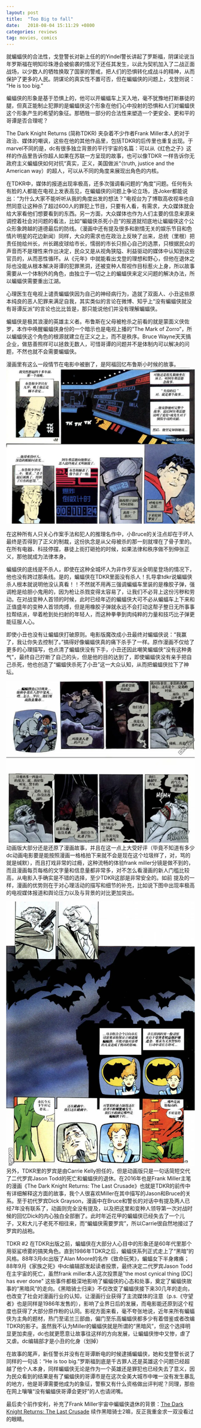 ```yaml
---
layout: post
title:  "Too Big to fall"
date:   2018-08-04 15:11:29 +0800
categories: reviews
tag: movies, comics
---
```

就蝙蝠侠的合法性，戈登警长对新上任的的Yindel警长讲起了罗斯福，阴谋论说当年罗斯福在明知珍珠港会被偷袭的情况下还任其发生，以此为契机加入了二战正面战场，以少数人的牺牲换取了国家的警戒，把人们的恐惧转化成战斗的精神，从而保护了更多的人民。阴谋论的真实性不置可否，但在蝙蝠侠的问题上，戈登则说： “He is too big.”

蝙蝠侠的形象是基于恐惧上的，他可以开蝙蝠车上天入地，毫不犹豫地打断暴徒的腿，但真正能制止犯罪的是蝙蝠侠这个形象在他们心中投射的恐惧和人们对蝙蝠侠这个形象产生的希望的象征。那牺牲一部分的合法性来塑造一个更安全、更和平的哥谭是否合理呢？

The Dark Knight Returns (简称TDKR) 夹杂着不少作者Frank Miller本人的对于政治、媒体的嘲讽，这些在他的其他作品里，包括TDKR的后传里也重复出现。于marvel不同的是，dc有很多独立背景的平行宇宙的名篇：可以从《红色之子》这样的作品里告诉你超人如果在苏联一方呈现的故事，也可以像TDKR 一样告诉你无政府主义蝙蝠侠如何对抗“真实，正义，美国做派“（truth, justice and the American way）的超人，可以从不同的角度来展现出角色的内核。

在TDKR中，媒体的报道出现率极高，还多次强调看问题的“角度”问题。任何有头有脸的人都能在电视上发表高见，在蝙蝠侠的问题上争论立场，连Joker都能说出：“为什么大家不能听听从我的角度出发的想法？”电视台为了博取高收视率也自然同意让这种杀了超过600人的罪犯上节目，只要有人看，有需求，大众媒体就会给大家看他们想要看到的东西。另一方面，大众媒体也作为人们主要的信息来源来调控着社会对问题的看法，比如“蝙蝠侠杀死小丑”的报道就彻底地让蝙蝠侠这个公众形象跨越的道德最后的防线。（漫画中还有提及很多和剧情无关的娱乐节目和色情片明星的花边新闻）同样，大众的需求也在政治上反映了出来，总统（里根）把责任抛给州长，州长踢皮球给市长，懦弱的市长只担心自己的选票，只根据民众的声音而不是理性来作出决定，民众又是从视角狭隘、利益驱动的媒体中认知到这些官员的，从而恶性循环。从《元年》中就能看出戈登的理想和野心，但他在退休之际也没能从根本解决哥谭的犯罪黑洞，还被变种人帮视作目标惹火上身，所以故事需要从一个体制外的角色，由独立于一切之上的蝙蝠侠来定义问题的解决办法，所以蝙蝠侠需要重出江湖。

心理医生在电视上谴责蝙蝠侠因为自己的神经病行为，造就了双面人、小丑这些原本纯良的恶人犯罪来满足自我，其实类似的言论在微博、知乎上“没有蝙蝠侠就没有哥谭反派”的言论也比比皆是，那只能说他们并没有理解蝙蝠侠。

蝙蝠侠是极其浪漫的英雄主义者。布鲁斯在父母被枪杀之前看的就是蒙面义侠佐罗，本作中唤醒蝙蝠侠身份的一个暗示也是电视上播的”The Mark of Zorro”，所以蝙蝠侠这个角色的根源就建立在正义之上，而不是秩序。Bruce Wayne天天搞企业，做慈善照样可以拯救无数人，可惜哥谭的问题并不是体制内可以解决的问题，不然也就不会需要蝙蝠侠。

漫画里有这么一段情节在电影中被删了，是阿福回忆布鲁斯小时候的故事。
![TDKR#4](/assets/tdkr1.webp)

在这种所有人只关心作案手法和犯人的推理名作中，小Bruce的关注点却在于坏人最终是否得到了正义的制裁，这份执念是从父母被杀的那一刻就埋在了骨子里的。在所有电器、科技停摆，暴徒上街打砸抢的时候，如果法律和秩序做不到伸张正义，那他就成为法律本身。

蝙蝠侠的底线是不杀人，即使在这种全城坏人为非作歹反派全明星登场的情况下，他也没有跨过那条线。是的，蝙蝠侠在TDKR里面没有杀人！扎导拿tdkr说蝙蝠侠杀人根本就说明他没认真看！！不然就不用再三强调蝙蝠车里装的是橡胶子弹，强调枪是给胆小鬼用的，因为枪让杀戮变得太容易了，让我们不必背上这份污秽和劳动。在对战变种人首领的时候，此时已经年迈的蝙蝠侠大可不必从蝙蝠车上下来和正值盛年的变种人首领肉搏，但是用橡胶子弹就永远不会打动这帮子整日无所事事拉帮结派，举着枪到处扫射的年轻人，而这种拳拳到肉纯粹的力量和技巧比子弹更能征服人心。

即使小丑也没有让蝙蝠侠打破原则。电影版魔改成小丑最终对蝙蝠侠说：“我赢了，我让你失去控制了。”搞得好像蝙蝠侠真的痛下杀手了一样。原作漫画不仅给了更多的心理描写，也点清了蝙蝠侠没有下手，小丑还因此嘲笑蝙蝠侠“没有这种勇气”，最终自己拧断了自己的头，但是他的目的达到了，即使蝙蝠侠没有亲手把自己杀死，他也创造了“蝙蝠侠杀死了小丑”这一大众认知，从而把蝙蝠侠拉下了神坛。


![TDKR#3](/assets/tdkr2.webp)
动画版大部分还是还原了漫画故事，并且在这一点上大受好评（毕竟不知道有多少dc动画电影要是能按照漫画一格格拍下来就不会是现在这个垃圾样了，对，骂的就是缄默），而且打戏非常的过瘾，这种流畅的体验frank miller分镜是做不到的，而且漫画每页每格的文字量和信息量都非常多，对不怎么看漫画的新人门槛比较高，从电影入手确实是不错的选择，至少TDKR这部是非常安全的。如前  提及的一样，漫画的优势则在于对心理活动的描写和细节的补充，比如说下图中出现率极高的电视媒体报道和舆论压力以及与背景的对比更加突出。


![TDKR#3](/assets/tdkr3.webp)
另外，TDKR里的罗宾是由Carrie Kelly担任的，但是动画版只是一句话简短交代了二代罗宾Jason Todd的死亡和蝙蝠侠的退休。在2016年也是Frank Miller主笔的漫画《The Dark Knight Returns: The Last Crusade》也就是TDKR的前传中有详细解释这方面的故事，我个人很喜欢Miller在其中描写的Jason和Bruce的关系。至于初代罗宾Dick Grayson，漫画中在Bruce和警长的对话中有提及两人已经7年没有联系了，动画则完全没有提及，以及把这里和变种人领导第一次对战时候的回忆Dick的内心独白全部删了。此时年近花甲的蝙蝠侠已经失去了一个儿子，又和大儿子老死不相往来，而“蝙蝠侠需要罗宾”，所以Carrie很自然地接过了罗宾的战袍。


TDKR #2
在TDKR出版之前，蝙蝠侠在大部分人心目中的形象还是60年代里那个用驱鲨喷雾的搞笑角色。直到1986年TDKR之后，蝙蝠侠系列正式走上了“黑暗”的风格。88年3月dc出版了Alan Moore的名作《致命玩笑》，蝙蝠女下半身瘫痪；88年9月《家族之死》中dc编辑部发起读者投票，最终决定二代罗宾Jason Todd在主宇宙的死亡，虽然frank miller本人这次投票是”the most cynical thing [DC] has ever done" 这些事件都极深地影响了蝙蝠侠的心态和处事，奠定了蝙蝠侠故事的“黑暗风”的走向。《黑暗骑士归来》不仅改变了蝙蝠侠接下来30几年的走向，也改变了社会对漫画行业的认知，让漫画行业获得了主流媒体的注意（p.s.《守望者》也是同样是1986年发售的），影响了业界日后的发展，而电影能还原到这个程度也获得了大部分原作粉的认同。影视方面来看，毫不夸张地说，近年来所有蝙蝠侠为主角的题材，热门至诺兰三部曲，偏门至乐高蝙蝠侠都多少有着借鉴或者改编TDKR的影子。虽然我不认为Miller的蝙蝠侠就是所谓的“黑暗风”，但这个选择明显更加卖座，dc也就更愿意让故事往这样的方向发展，让蝙蝠侠惨中又惨，虐了又虐。dc编辑部才是小丑的化身（划掉）

在故事的尾声，新任警长并没有在哥谭断电的时候逮捕蝙蝠侠，她和戈登警长说了同样的一句话：“He is too big.”罗斯福到底是千古罪人还是英雄这个问题已经超越了他个人本身，同样蝙蝠侠无论是作为一个英雄还是罪犯也已经失去了意义，因为民众看到的结果是有了蝙蝠侠的哥谭市是在这次全美大城市中唯一没有发生暴乱的地方，他是哥谭需要他成为的象征，警察又有什么资格做出评判呢？同理，那些在网上嚷嚷“没有蝙蝠侠哥谭会更好”的人也请闭嘴。

最后卖个前作安利，补充了Frank Miller宇宙中蝙蝠侠退休的背景：[The Dark Knight Returns: The Last Crusade](https://book.douban.com/subject/26760607/)
续作黑暗骑士2嘛，反正我重金求一双没看过的眼睛。
